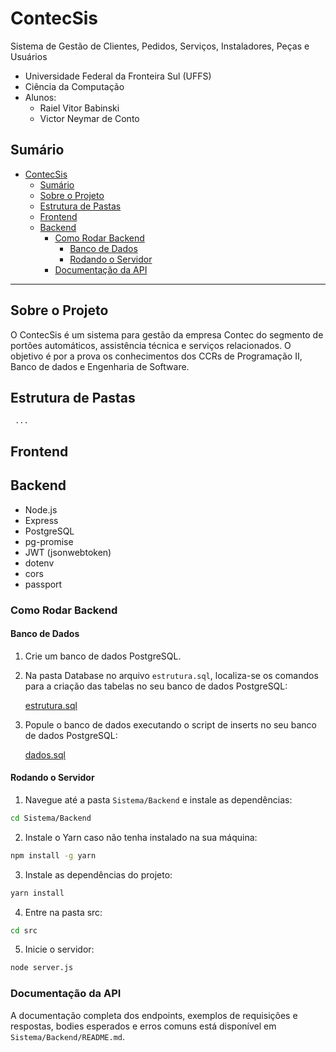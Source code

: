 # ContecSis

Sistema de Gestão de Clientes, Pedidos, Serviços, Instaladores, Peças e Usuários

-  Universidade Federal da Fronteira Sul (UFFS)
-  Ciência da Computação
- Alunos: 
  - Raiel Vitor Babinski 
  - Victor Neymar de Conto



## Sumário
- [ContecSis](#contecsis)
  - [Sumário](#sumário)
  - [Sobre o Projeto](#sobre-o-projeto)
  - [Estrutura de Pastas](#estrutura-de-pastas)
  - [Frontend](#frontend)
  - [Backend](#backend)
    - [Como Rodar Backend](#como-rodar-backend)
      - [Banco de Dados](#banco-de-dados)
      - [Rodando o Servidor](#rodando-o-servidor)
    - [Documentação da API](#documentação-da-api)


---

## Sobre o Projeto

O ContecSis é um sistema para gestão da empresa Contec do segmento de portões automáticos, assistência técnica e serviços relacionados. O objetivo é por a prova os conhecimentos dos CCRs de Programação II, Banco de dados e Engenharia de Software.

## Estrutura de Pastas
```
 ...
```

## Frontend



## Backend
- Node.js
- Express
- PostgreSQL
- pg-promise
- JWT (jsonwebtoken)
- dotenv
- cors
- passport

### Como Rodar Backend

#### Banco de Dados

1. Crie um banco de dados PostgreSQL.

2. Na pasta Database no arquivo `estrutura.sql`, localiza-se os comandos para a criação das tabelas no seu banco de dados PostgreSQL:
   
    [estrutura.sql](Sistema/Database/estrutura.sql)

3. Popule o banco de dados executando o script de inserts no seu banco de dados PostgreSQL:
  
    [dados.sql](Sistema/Database/dados.sql)

#### Rodando o Servidor

1. Navegue até a pasta `Sistema/Backend` e instale as dependências:
```bash
cd Sistema/Backend
```

2. Instale o Yarn caso não tenha instalado na sua máquina:
```bash
npm install -g yarn
```
3. Instale as dependências do projeto:
```bash
yarn install
```
4. Entre na pasta src:
```bash
cd src
```
5. Inicie o servidor:
```bash
node server.js
```


### Documentação da API
A documentação completa dos endpoints, exemplos de requisições e respostas, bodies esperados e erros comuns está disponível em `Sistema/Backend/README.md`.

